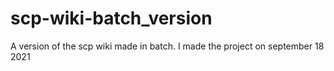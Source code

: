# scp-wiki-batch_version
A version of the scp wiki made in batch. I made the project on september 18 2021
